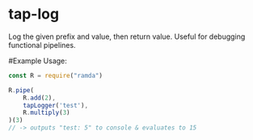 # tap-log
Log the given prefix and value, then return value. Useful for debugging functional pipelines.

#Example Usage:
```javascript
const R = require("ramda")

R.pipe(
    R.add(2),
    tapLogger('test'),
    R.multiply(3)
)(3)
// -> outputs "test: 5" to console & evaluates to 15
```
